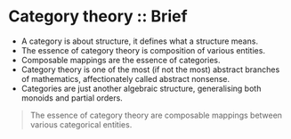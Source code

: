 # Category theory :: Brief

- A category is about structure, it defines what a structure means.
- The essence of category theory is composition of various entities.
- Composable mappings are the essence of categories.
- Category theory is one of the most (if not the most) abstract branches of mathematics, affectionately called abstract nonsense.
- Categories are just another algebraic structure, generalising both monoids and partial orders.

>The essence of category theory are composable mappings between various categorical entities.
